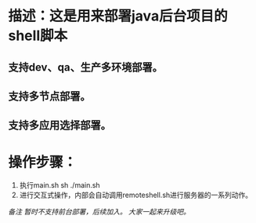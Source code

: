 # 描述：这是用来部署java后台项目的shell脚本

## 支持dev、qa、生产多环境部署。
## 支持多节点部署。
## 支持多应用选择部署。

# 操作步骤：
   1. 执行main.sh sh ./main.sh  
   2. 进行交互式操作，内部会自动调用remoteshell.sh进行服务器的一系列动作。




*备注
暂时不支持前台部署，后续加入。
大家一起来升级吧。*

